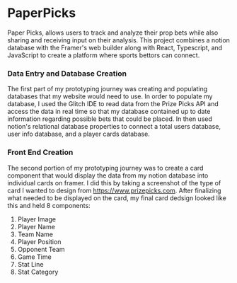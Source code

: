 # PaperPicks
Paper Picks, allows users to track and analyze their prop bets while also sharing and receiving input on their analysis. This project combines a notion database with the Framer's web builder along with React, Typescript, and JavaScript to create a platform where sports bettors can connect. 

### Data Entry and Database Creation
The first part of my prototyping journey was creating and populating databases that my website would need to use. In order to populate my database, I used the Glitch IDE to read data from the Prize Picks API and access the data in real time so that my database contained up to date information regarding possible bets that could be placed. In then used notion's relational database properties to connect a total users database, user info database, and a player cards database.

### Front End Creation
The second portion of my prototyping journey was to create a card component that would display the data from my notion database into individual cards on framer. I did this by taking a screenshot of the type of card I wanted to design from https://www.prizepicks.com. After finalizing what needed to be displayed on the card, my final card dedsign looked like this and held 8 components:



1. Player Image
2. Player Name
3. Team Name
4. Player Position
5. Opponent Team
6. Game Time
7. Stat Line
8. Stat Category

